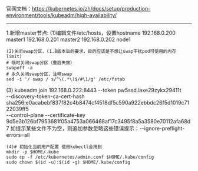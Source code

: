 官网文档：https://kubernetes.io/zh/docs/setup/production-environment/tools/kubeadm/high-availability/

---
1.新增master节点:
(1)编辑文件/etc/hosts，设置hostname
192.168.0.200 master1
192.168.0.201 master2
192.168.0.202 node1
```
(2)关闭swap分区，(1.8版本后的要求，目的应该是不想让swap干扰pod可使用的内存limit)
# 临时关闭swap分区（重启失效）
swapoff -a
# 永久关闭swap分区，注释swap
sed -i '/ swap / s/^\(.*\)$/#\1/g' /etc/fstab
```
(3)
kubeadm join 192.168.0.222:8443 --token pw5ssd.laxe29zykx29411t \
    --discovery-token-ca-cert-hash sha256:e0acabebf837f82c4b8474cf4518df5c590a922ebbdc26f5d1019c7122039ff5 \
    --control-plane --certificate-key 9d5e3b126bf7953681f05a4753a066468af17c3495f8a5a3580e70112afa68d7
如提示某些文件不为空，则追加参数忽略这些错误提示：--ignore-preflight-errors=all
```
(4)# 初始化当前用户配置 使用kubectl会用到
mkdir -p $HOME/.kube
sudo cp -f /etc/kubernetes/admin.conf $HOME/.kube/config
sudo chown $(id -u):$(id -g) $HOME/.kube/config
